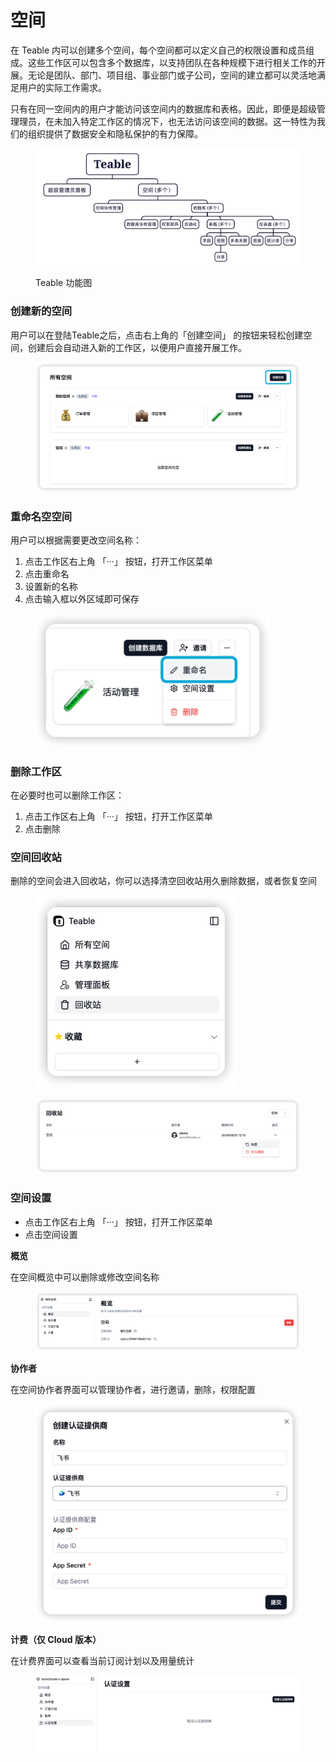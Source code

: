 # 空间

在 Teable 内可以创建多个空间，每个空间都可以定义自己的权限设置和成员组成。这些工作区可以包含多个数据库，以支持团队在各种规模下进行相关工作的开展。无论是团队、部门、项目组、事业部门或子公司，空间的建立都可以灵活地满足用户的实际工作需求。

只有在同一空间内的用户才能访问该空间内的数据库和表格。因此，即便是超级管理理员，在未加入特定工作区的情况下，也无法访问该空间的数据。这一特性为我们的组织提供了数据安全和隐私保护的有力保障。

<figure><img src="../.gitbook/assets/image (1) (1).png" alt=""><figcaption><p>Teable 功能图</p></figcaption></figure>

### 创建新的空间

用户可以在登陆Teable之后，点击右上角的「创建空间」 的按钮来轻松创建空间，创建后会自动进入新的工作区，以便用户直接开展工作。

<figure><img src="../.gitbook/assets/image (1) (1) (1).png" alt=""><figcaption></figcaption></figure>

### 重命名空空间

用户可以根据需要更改空间名称：

1. 点击工作区右上角 「···」 按钮，打开工作区菜单
2. 点击重命名
3. 设置新的名称
4. 点击输入框以外区域即可保存

<figure><img src="../.gitbook/assets/image (2) (1).png" alt="" width="375"><figcaption></figcaption></figure>

### 删除工作区

在必要时也可以删除工作区：

1. 点击工作区右上角 「···」 按钮，打开工作区菜单
2. 点击删除

### 空间回收站

删除的空间会进入回收站，你可以选择清空回收站用久删除数据，或者恢复空间

<figure><img src="../.gitbook/assets/image (4) (1).png" alt="" width="321"><figcaption></figcaption></figure>

<figure><img src="../.gitbook/assets/image (3) (1).png" alt=""><figcaption></figcaption></figure>

### 空间设置

* 点击工作区右上角 「···」 按钮，打开工作区菜单
* 点击空间设置

**概览**

在空间概览中可以删除或修改空间名称

<figure><img src="../.gitbook/assets/image (5) (1).png" alt=""><figcaption></figcaption></figure>

**协作者**

在空间协作者界面可以管理协作者，进行邀请，删除，权限配置

<figure><img src="../.gitbook/assets/image (6).png" alt=""><figcaption></figcaption></figure>

**计费（仅 Cloud 版本）**

在计费界面可以查看当前订阅计划以及用量统计

<figure><img src="../.gitbook/assets/image (7).png" alt=""><figcaption></figcaption></figure>
